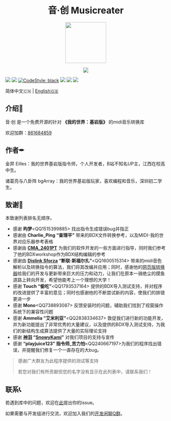 <h1 align="center">音·创 Musicreater</h1>

<p align="center">
<img width="128" height="128" src="https://s1.ax1x.com/2022/05/06/Ouhghj.md.png" >
</p>

<p align="center">
<img src="https://forthebadge.com/images/badges/built-with-love.svg">
<p>

[![][Bilibili: 凌云金羿]](https://space.bilibili.com/397369002/)
[![][Bilibili: 诸葛亮与八卦阵]](https://space.bilibili.com/604072474) 
[![CodeStyle: black]](https://github.com/psf/black)
[![][python]](https://www.python.org/)
[![][license]](LICENSE)
[![][release]](../../releases)

简体中文🇨🇳 | [English🇬🇧](README_EN.md)

## 介绍🚀

音·创 是一个免费开源的针对 **《我的世界：基岩版》** 的midi音乐转换库

欢迎加群：[861684859](https://jq.qq.com/?_wv=1027&k=hpeRxrYr)

## 作者✒

金羿 Eilles：我的世界基岩版指令师，个人开发者，B站不知名UP主，江西在校高中生。

诸葛亮与八卦阵 bgArray：我的世界基岩版玩家，喜欢编程和音乐，深圳初二学生。

## 致谢🙏
本致谢列表排名无顺序。

- 感谢 **昀梦**\<QQ1515399885\> 找出指令生成错误bug并指正
- 感谢由 **Charlie_Ping “查理平”** 带来的BDX文件转换参考，以及MIDI-我的世界对应乐器参考表格
- 感谢由 **[CMA_2401PT](https://github.com/CMA2401PT)** 为我们的软件开发的一些方面进行指导，同时我们参考了他的BDXworkshop作为BDX结构编辑的参考
- 感谢由 **[Dislink Sforza](https://github.com/Dislink) “断联·斯福尔扎”**\<QQ1600515314\> 带来的midi音色解析以及转换指令的算法，我们将其改编并应用；同时，感谢他的[网页版转换器](https://dislink.github.io/midi2bdx/)给我们的开发与更新带来巨大的压力和动力，让我们在原本一骑绝尘的摸鱼道路上转向开发，希望他能考上一个理想的大学！
- 感谢 **Touch “偷吃”**\<QQ1793537164\> 提供的BDX导入测试支持，并对程序的改进提供了丰富的意见；同时也感谢他的不断尝试新的内容，使我们的排错更进一步
- 感谢 **Mono**\<QQ738893087\> 反馈安装时的问题，辅助我们找到了视窗操作系统下的兼容性问题
- 感谢 **Ammelia “艾米利亚”**\<QQ2838334637\> 敦促我们进行新的功能开发，并为新功能提出了非常优秀的大量建议，以及提供的BDX导入测试支持，为我们的新结构生成算法提供了大量的实际理论支持
- 感谢 **[神羽](https://gitee.com/snowykami) “[SnowyKami](https://github.com/snowyfirefly)”** 对我们项目的支持与宣传
- 感谢 **“playjuice123” 指令师_苦力怕**\<QQ240667197\>为我们的程序找出错误，并提醒我们修复一个一直存在的大bug。

>	感谢广大群友为此程序提供的测试等支持
>
>	若您对我们有所贡献但您的名字没有显示在此列表中，请联系我们！

## 联系📞

若遇到库中的问题，欢迎在[此](https://gitee.com/TriM-Organization/Musicreater/issues/new)提出你的issue。

如果需要与开发组进行交流，欢迎加入我们的[开发闲聊Q群](https://jq.qq.com/?_wv=1027&k=hpeRxrYr)。



[Bilibili: 凌云金羿]: https://img.shields.io/badge/Bilibili-%E5%87%8C%E4%BA%91%E9%87%91%E7%BE%BF-00A1E7?style=for-the-badge
[Bilibili: 诸葛亮与八卦阵]: https://img.shields.io/badge/Bilibili-%E8%AF%B8%E8%91%9B%E4%BA%AE%E4%B8%8E%E5%85%AB%E5%8D%A6%E9%98%B5-00A1E7?style=for-the-badge
[CodeStyle: black]: https://img.shields.io/badge/code%20style-black-121110.svg?style=for-the-badge
[python]: https://img.shields.io/badge/python-3.6-AB70FF?style=for-the-badge
[release]: https://img.shields.io/github/v/release/EillesWan/Musicreater?style=for-the-badge
[license]: https://img.shields.io/badge/Licence-Apache-228B22?style=for-the-badge
